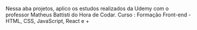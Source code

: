 Nessa aba projetos, aplico os estudos realizados da Udemy com o professor Matheus Battisti do Hora de Codar.
Curso : Formação Front-end - HTML, CSS, JavaScript, React e +
